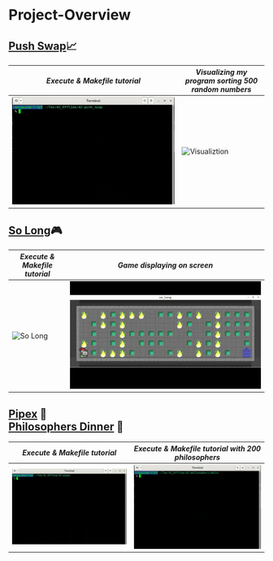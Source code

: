 # Project-Overview

## [Push Swap](https://github.com/Siuol7/42-push_swap.git)📈 

| ***Execute & Makefile tutorial*** | ***Visualizing my program sorting 500 random numbers*** |
|-----------|--------------|
| ![Push Swap](assets/push_swap.gif) | ![Visualiztion](assets/push_swap%20visualize.gif) |



## [So Long](https://github.com/Siuol7/42-so_long.git)🎮
| ***Execute & Makefile tutorial*** | ***Game displaying on screen*** |
|-----------|--------------|
| ![So Long](assets/so_long.gif) | ![Game](assets/game.gif) |

## [Pipex](https://github.com/Siuol7/42-pipex.git) 🔧 &nbsp;&nbsp;&nbsp;&nbsp;&nbsp;&nbsp;&nbsp;&nbsp;&nbsp;&nbsp;&nbsp;&nbsp;&nbsp;&nbsp;&nbsp;&nbsp;&nbsp;&nbsp;&nbsp;&nbsp;&nbsp;&nbsp;&nbsp;&nbsp;&nbsp;&nbsp;&nbsp;&nbsp;&nbsp;&nbsp;&nbsp;&nbsp;&nbsp;&nbsp;&nbsp;&nbsp;&nbsp;&nbsp;&nbsp;&nbsp;&nbsp;&nbsp;&nbsp;&nbsp;&nbsp;&nbsp;&nbsp;&nbsp;&nbsp;&nbsp;&nbsp;&nbsp;&nbsp;&nbsp;&nbsp;&nbsp;&nbsp;&nbsp;&nbsp; [Philosophers Dinner](https://github.com/Siuol7/42-philosophers.git) 🍴

| ***Execute & Makefile tutorial*** | ***Execute & Makefile tutorial with 200 philosophers*** |
|-----------|-----------|
| ![Pipex](assets/pipex.gif) | ![Philosophers Dinner](assets/philo.gif) |







